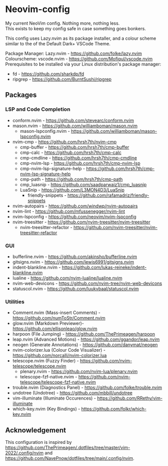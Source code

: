 # Neovim-config

My current NeoVim config. Nothing more, nothing less.  
This exists to keep my config safe in case something goes bonkers.  

This config uses Lazy.nvim as its package installer, and a colour scheme similar
to the of the Default Dark+ VSCode Theme.  

Package Manager: Lazy.nvim - <https://github.com/folke/lazy.nvim>  
Colourscheme: vscode.nvim - <https://github.com/Mofiqul/vscode.nvim>  
Prerequisites to be installed via your Linux distribution's package manager:

* fd - <https://github.com/sharkdp/fd>
* ripgrep - <https://github.com/BurntSushi/ripgrep>

## Packages

### LSP and Code Completion

* conform.nvim - <https://github.com/stevearc/conform.nvim>
* mason.nvim - <https://github.com/williamboman/mason.nvim>
  * mason-lspconfig.nvim - <https://github.com/williamboman/mason-lspconfig.nvim>
* nvim-cmp - <https://github.com/hrsh7th/nvim-cmp>
  * cmp-buffer - <https://github.com/hrsh7th/cmp-buffer>
  * cmp-calc - <https://github.com/hrsh7th/cmp-calc>
  * cmp-cmdline - <https://github.com/hrsh7th/cmp-cmdline>
  * cmp-nvim-lsp - <https://github.com/hrsh7th/cmp-nvim-lsp>
  * cmp-nvim-lsp-signature-help - <https://github.com/hrsh7th/cmp-nvim-lsp-signature-help>
  * cmp-path - <https://github.com/hrsh7th/cmp-path>
  * cmp_luasnip - <https://github.com/saadparwaiz1/cmp_luasnip>
  * LuaSnip - <https://github.com/L3MON4D3/LuaSnip>
    * friendly-snippets - <https://github.com/rafamadriz/friendly-snippets>
* nvim-autopairs - <https://github.com/windwp/nvim-autopairs>
* nvim-lint - <https://github.com/mfussenegger/nvim-lint>
* nvim-lspconfig - <https://github.com/neovim/nvim-lspconfig>
* nvim-treesitter - <https://github.com/nvim-treesitter/nvim-treesitter>
  * nvim-treesitter-refactor - <https://github.com/nvim-treesitter/nvim-treesitter-refactor>

### GUI

* bufferline.nvim - <https://github.com/akinsho/bufferline.nvim>
* gitsigns.nvim - <https://github.com/lewis6991/gitsigns.nvim>
* indent-blankline.nvim - <https://github.com/lukas-reineke/indent-blankline.nvim>
* lualine - <https://github.com/nvim-lualine/lualine.nvim>
* nvim-web-devicons - <https://github.com/nvim-tree/nvim-web-devicons>
* statuscol.nvim - <https://github.com/luukvbaal/statuscol.nvim>

### Utilities

* Comment.nvim (Mass-insert Comments) - <https://github.com/numToStr/Comment.nvim>
* glow.nvim (Markdown Previewer)- <https://github.com/ellisonleao/glow.nvim>
* harpoon (File Jumping) - <https://github.com/ThePrimeagen/harpoon>
* leap.nvim (Advanced Motions) - <https://github.com/ggandor/leap.nvim>
* neogen (Generate Annotations) - <https://github.com/danymat/neogen>
* nvim-colorizer.lua (Colour Code Visualizer) - <https://github.com/norcalli/nvim-colorizer.lua>
* telescope.nvim (Fuzzy Finder) - <https://github.com/nvim-telescope/telescope.nvim>
  * plenary.nvim - <https://github.com/nvim-lua/plenary.nvim>
  * telescope-fzf-native.nvim - <https://github.com/nvim-telescope/telescope-fzf-native.nvim>
* trouble.nvim (Diagnostics Panel) - <https://github.com/folke/trouble.nvim>
* undotree (Undotree) - <https://github.com/mbbill/undotree>
* vim-illuminate (Illuminate Occurences) - <https://github.com/RRethy/vim-illuminate>
* which-key.nvim (Key Bindings) - <https://github.com/folkr/which-key.nvim>

## Acknowledgement

This configuration is inspired by <https://github.com/ThePrimeagen/.dotfiles/tree/master/vim-2022/.config/nvim>
and <https://github.com/NavePnow/dotfiles/tree/main/.config/nvim>.
